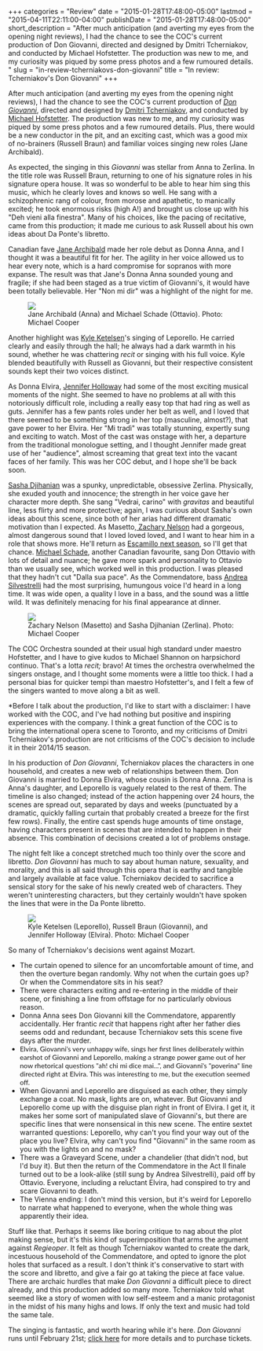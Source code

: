 +++
categories = "Review"
date = "2015-01-28T17:48:00-05:00"
lastmod = "2015-04-11T22:11:00-04:00"
publishDate = "2015-01-28T17:48:00-05:00"
short_description = "After much anticipation (and averting my eyes from the opening night reviews), I had the chance to see the COC's current production of Don Giovanni, directed and designed by Dmitri Tcherniakov, and conducted by Michael Hofstetter. The production was new to me, and my curiosity was piqued by some press photos and a few rumoured details. "
slug = "in-review-tcherniakovs-don-giovanni"
title = "In review: Tcherniakov&#039;s Don Giovanni"
+++

<p class="intro">
	After much anticipation (and averting my eyes from the opening night reviews), I had the chance to see the COC's current production of 
	<a href="http://www.coc.ca/PerformancesAndTickets/1415Season/DonGiovanni.aspx" target="_blank"><em>Don Giovanni</em></a>, directed and designed by <a href="http://operabase.com/a/Dmitri_Tcherniakov/4289" target="_blank">Dmitri Tcherniakov</a>, and conducted by <a href="http://www.michaelhofstetter.com/biography.html" target="_blank">Michael Hofstetter</a>. The production was new to me, and my curiosity was piqued by some press photos and a few rumoured details. Plus, there would be a new conductor in the pit, and an exciting cast, which was a good mix of no-brainers (Russell Braun) and familiar voices singing new roles (Jane Archibald).<br>
</p>
<p>
	As expected, the singing in this 
	<em>Giovanni </em>was stellar from Anna to Zerlina. In the title role was Russell Braun, returning to one of his signature roles in his signature opera house. It was so wonderful to be able to hear him sing this music, which he clearly loves and knows so well. He sang with a schizophrenic rang of colour, from morose and apathetic, to manically excited; he took enormous risks (high A!) and brought us close up with his "Deh vieni alla finestra". Many of his choices, like the pacing of recitative, came from this production; it made me curious to ask Russell about his own ideas about Da Ponte's libretto.
</p>
<p>
	Canadian fave 
	<a href="https://twitter.com/archibaldjane" target="_blank">Jane Archibald</a> made her role debut as Donna Anna, and I thought it was a beautiful fit for her. The agility in her voice allowed us to hear every note, which is a hard compromise for sopranos with more expanse. The result was that Jane's Donna Anna sounded young and fragile; if she had been staged as a true victim of Giovanni's, it would have been totally believable. Her "Non mi dir" was a highlight of the night for me.
</p>
<figure data-type="image"><a href="/webhook-uploads/1428804402916/DonGiovanni-MC-0707.jpg"><img data-resize-src="http://lh3.googleusercontent.com/i0GYCANNYdnLR-2PnaKZYjKQMdL8HE7fOg1TGYAIpoKhgitEBQtKQurI0l-JdLSTINoQpLuRgIX5Nnv0zdl_1u7mtEvP" src="http://lh3.googleusercontent.com/i0GYCANNYdnLR-2PnaKZYjKQMdL8HE7fOg1TGYAIpoKhgitEBQtKQurI0l-JdLSTINoQpLuRgIX5Nnv0zdl_1u7mtEvP=s1200"></a><figcaption>Jane Archibald (Anna) and Michael Schade (Ottavio). Photo: Michael Cooper</figcaption></figure>
<p>
	Another highlight was 
	<a href="http://kyleketelsen.instantencore.com/web/home.aspx" target="_blank">Kyle Ketelsen</a>'s singing of Leporello. He carried clearly and easily through the hall; he always had a dark warmth in his sound, whether he was chattering <em>recit</em> or singing with his full voice. Kyle blended beautifully with Russell as Giovanni, but their respective consistent sounds kept their two voices distinct.
</p>
<p>
	As Donna Elvira, 
	<a href="/talking-with-singers-jennifer-holloway/" target="_blank">Jennifer Holloway</a> had some of the most exciting musical moments of the night. She seemed to have no problems at all with this notoriously difficult role, including a really easy top that had ring as well as guts. Jennifer has a few pants roles under her belt as well, and I loved that there seemed to be something strong in her top (masculine, almost?), that gave power to her Elvira. Her "Mi tradì" was totally stunning, expertly sung and exciting to watch. Most of the cast was onstage with her, a departure from the traditional monologue setting, and I thought Jennifer made great use of her "audience", almost screaming that great text into the vacant faces of her family. This was her COC debut, and I hope she'll be back soon.
</p>
<p>
	<a href="https://twitter.com/sashadjihanian" target="_blank">Sasha Djihanian</a> was a spunky, unpredictable, obsessive Zerlina. Physically, she exuded youth and innocence; the strength in her voice gave her character more depth. She sang "Vedrai, carino" with <em>gravitas</em> and beautiful line, less flirty and more protective; again, I was curious about Sasha's own ideas about this scene, since both of her arias had different dramatic motivation than I expected. As Masetto,<a href="http://www.cami.com/?webid=2402" target="_blank"> Zachary Nelson</a> had a gorgeous, almost dangerous sound that I loved loved loved, and I want to hear him in a role that shows more. He'll return as <a href="http://www.coc.ca/PerformancesAndTickets/1516Season/Carmen.aspx" target="_blank">Escamillo next season</a>, so I'll get that chance. <a href="http://operabase.com/a/Michael_Schade/12336" target="_blank">Michael Schade</a>, another Canadian favourite, sang Don Ottavio with lots of detail and nuance; he gave more spark and personality to Ottavio than we usually see, which worked well in this production. I was pleased that they hadn't cut "Dalla sua pace". As the Commendatore, bass <a href="http://www.andreasilvestrelli.com/bmd/biography.html" target="_blank">Andrea Silvestrelli</a> had the most surprising, humungous voice I'd heard in a long time. It was wide open, a quality I love in a bass, and the sound was a little wild. It was definitely menacing for his final appearance at dinner.
</p>
<figure data-type="image"><a href="/webhook-uploads/1428804450546/DonGiovanni-MC-0871_Fotor.jpg"><img data-resize-src="http://lh3.googleusercontent.com/it6yaKeAyi5zgEEmh4RMWY0OC7-z7_2GjWnlGSglD_Ly1P9IMrsaSoNtswDiSA_R6DWru2PiRHO2wSnp77AdhN38LKfhZg" src="http://lh3.googleusercontent.com/it6yaKeAyi5zgEEmh4RMWY0OC7-z7_2GjWnlGSglD_Ly1P9IMrsaSoNtswDiSA_R6DWru2PiRHO2wSnp77AdhN38LKfhZg=s1200"></a><figcaption>Zachary Nelson (Masetto) and Sasha Djihanian (Zerlina). Photo: Michael Cooper</figcaption></figure>
<p>
	The COC Orchestra sounded at their usual high standard under maestro Hofstetter, and I have to give kudos to Michael Shannon on harpsichord continuo. That's a lotta 
	<em>recit;</em> bravo! At times the orchestra overwhelmed the singers onstage, and I thought some moments were a little too thick. I had a personal bias for quicker tempi than maestro Hofstetter's, and I felt a few of the singers wanted to move along a bit as well.
</p>
<p>
	*Before I talk about the production, I'd like to start with a disclaimer: I have worked with the COC, and I've had nothing but positive and inspiring experiences with the company. I think a great function of the COC is to bring the international opera scene to Toronto, and my criticisms of Dmitri Tcherniakov's production are not criticisms of the COC's decision to include it in their 2014/15 season.
</p>
<p>
	In his production of 
	<em>Don Giovanni</em>, Tcherniakov places the characters in one household, and creates a new web of relationships between them. Don Giovanni is married to Donna Elvira, whose cousin is Donna Anna. Zerlina is Anna's daughter, and Leporello is vaguely related to the rest of them. The timeline is also changed; instead of the action happening over 24 hours, the scenes are spread out, separated by days and weeks (punctuated by a dramatic, quickly falling curtain that probably created a breeze for the first few rows).  Finally, the entire cast spends huge amounts of time onstage, having characters present in scenes that are intended to happen in their absence. This combination of decisions created a lot of problems onstage.
</p>
<p>
	The night felt like a concept stretched much too thinly over the score and libretto. 
	<em>Don Giovanni</em> has much to say about human nature, sexuality, and morality, and this is all said through this opera that is earthy and tangible and largely available at face value. Tcherniakov decided to sacrifice a sensical story for the sake of his newly created web of characters. They weren't uninteresting characters, but they certainly wouldn't have spoken the lines that were in the Da Ponte libretto.
</p>
<figure data-type="image"><a href="/webhook-uploads/1428804490412/DonGiovanni-MC-1232_Fotor.jpg"><img data-resize-src="http://lh3.googleusercontent.com/2wMIFrC2fcaDx4DBN9dGqPV5Li2bRfRffqVdrcjq-EfPlhvdxZe1no9SrfLHnjJZVU-V3DDPxIRvH0xvvYuOm9G71wkUYw" src="http://lh3.googleusercontent.com/2wMIFrC2fcaDx4DBN9dGqPV5Li2bRfRffqVdrcjq-EfPlhvdxZe1no9SrfLHnjJZVU-V3DDPxIRvH0xvvYuOm9G71wkUYw=s1200"></a><figcaption>Kyle Ketelsen (Leporello), Russell Braun (Giovanni), and Jennifer Holloway (Elvira). Photo: Michael Cooper</figcaption></figure>
<p>
	So many of Tcherniakov's decisions went against Mozart.
</p>
<ul>
	<li>The curtain opened to silence for an uncomfortable amount of time, and then the overture began randomly. Why not when the curtain goes up? Or when the Commendatore sits in his seat?</li>
	<li>There were characters exiting and re-entering in the middle of their scene, or finishing a line from offstage for no particularly obvious reason.</li>
	<li>Donna Anna sees Don Giovanni kill the Commendatore, apparently accidentally. Her frantic <em>recit</em> that happens right after her father dies seems odd and redundant, because Tcherniakov sets this scene five days after the murder.</li>
	<li><span style="font-family: Lato, Lato, 'Helvetica Neue', Helvetica, sans-serif;" rel="font-family: Lato, Lato, 'Helvetica Neue', Helvetica, sans-serif;">Elvira, Giovanni's very unhappy wife, sings her first lines deliberately within earshot of Giovanni and Leporello, making a strange power game out of her now rhetorical questions "ah! chi mi dice mai...", and Giovanni's "poverina" line directed right at Elvira. This was interesting to me, but the execution seemed off.</span></li>
	<li>When Giovanni and Leporello are disguised as each other, they simply exchange a coat. No mask, lights are on, whatever. But Giovanni and Leporello come up with the disguise plan right in front of Elvira. I get it, it makes her some sort of manipulated slave of Giovanni's, but there are specific lines that were nonsensical in this new scene. The entire sextet warranted questions: Leporello, why can't you find your way out of the place you live? Elvira, why can't you find "Giovanni" in the same room as you with the lights on and no mask?</li>
	<li>There was a Graveyard Scene, under a chandelier (that didn't nod, but I'd buy it). But then the return of the Commendatore in the Act II finale turned out to be a look-alike (still sung by Andrea Silvestrelli), paid off by Ottavio. Everyone, including a reluctant Elvira, had conspired to try and scare Giovanni to death.</li>
	<li>The Vienna ending: I don't mind this version, but it's weird for Leporello to narrate what happened to everyone, when the whole thing was apparently their idea.</li>
</ul>
<p>
	Stuff like that. Perhaps it seems like boring critique to nag about the plot making sense, but it's this kind of superimposition that arms the argument against 
	<em>Regieoper</em>. It felt as though Tcherniakov wanted to create the dark, incestuous household of the Commendatore, and opted to ignore the plot holes that surfaced as a result. I don't think it's conservative to start with the score and libretto, and give a fair go at taking the piece at face value. There are archaic hurdles that make <em>Don Giovanni</em> a difficult piece to direct already, and this production added so many more. Tcherniakov told what seemed like a story of women with low self-esteem and a manic protagonist in the midst of his many highs and lows. If only the text and music had told the same tale.
</p>
<p>
	The singing is fantastic, and worth hearing while it's here. 
	<em>Don Giovanni</em> runs until February 21st; <a href="http://www.coc.ca/PerformancesAndTickets/1415Season/DonGiovanni.aspx" target="_blank">click here</a> for more details and to purchase tickets.
</p>
